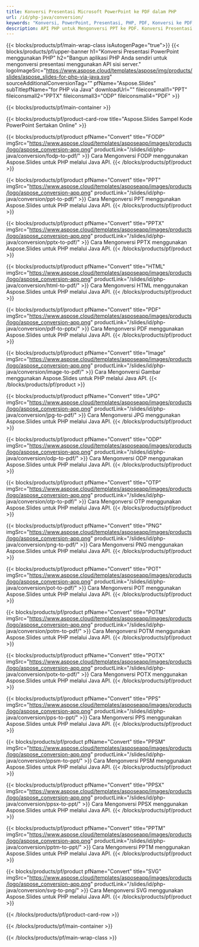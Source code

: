 ```yaml
---
title: Konversi Presentasi Microsoft PowerPoint ke PDF dalam PHP
url: /id/php-java/conversion/
keywords: "Konversi, PowerPoint, Presentasi, PHP, PDF, Konversi ke PDF, PPT ke PDF"
description: API PHP untuk Mengonversi PPT ke PDF. Konversi Presentasi ke JPG, PNG, dan format lain dalam PHP.
---
```


{{< blocks/products/pf/main-wrap-class isAutogenPage="true">}}
{{< blocks/products/pf/upper-banner h1="Konversi Presentasi PowerPoint menggunakan PHP" h2="Bangun aplikasi PHP Anda sendiri untuk mengonversi presentasi menggunakan API sisi server." logoImageSrc="https://www.aspose.cloud/templates/aspose/img/products/slides/aspose_slides-for-php-via-java.svg" sourceAdditionalConversionTag="" pfName="Aspose.Slides" subTitlepfName="for PHP via Java" downloadUrl="" fileiconsmall1="PPT" fileiconsmall2="PPTX" fileiconsmall3="ODP" fileiconsmall4="PDF" >}}

{{< blocks/products/pf/main-container >}}

{{< blocks/products/pf/product-card-row title="Aspose.Slides Sampel Kode PowerPoint Sertakan Online" >}}

{{< blocks/products/pf/product pfName="Convert" title="FODP" imgSrc="https://www.aspose.cloud/templates/asposeapp/images/products/logo/aspose_conversion-app.png" productLink="/slides/id/php-java/conversion/fodp-to-pdf/" >}}
Cara Mengonversi FODP menggunakan Aspose.Slides untuk PHP melalui Java API.
{{< /blocks/products/pf/product >}}

{{< blocks/products/pf/product pfName="Convert" title="PPT" imgSrc="https://www.aspose.cloud/templates/asposeapp/images/products/logo/aspose_conversion-app.png" productLink="/slides/id/php-java/conversion/ppt-to-pdf/" >}}
Cara Mengonversi PPT menggunakan Aspose.Slides untuk PHP melalui Java API.
{{< /blocks/products/pf/product >}}

{{< blocks/products/pf/product pfName="Convert" title="PPTX" imgSrc="https://www.aspose.cloud/templates/asposeapp/images/products/logo/aspose_conversion-app.png" productLink="/slides/id/php-java/conversion/pptx-to-pdf/" >}}
Cara Mengonversi PPTX menggunakan Aspose.Slides untuk PHP melalui Java API.
{{< /blocks/products/pf/product >}}

{{< blocks/products/pf/product pfName="Convert" title="HTML" imgSrc="https://www.aspose.cloud/templates/asposeapp/images/products/logo/aspose_conversion-app.png" productLink="/slides/id/php-java/conversion/html-to-pdf/" >}}
Cara Mengonversi HTML menggunakan Aspose.Slides untuk PHP melalui Java API.
{{< /blocks/products/pf/product >}}

{{< blocks/products/pf/product pfName="Convert" title="PDF" imgSrc="https://www.aspose.cloud/templates/asposeapp/images/products/logo/aspose_conversion-app.png" productLink="/slides/id/php-java/conversion/pdf-to-pptx/" >}}
Cara Mengonversi PDF menggunakan Aspose.Slides untuk PHP melalui Java API.
{{< /blocks/products/pf/product >}}

{{< blocks/products/pf/product pfName="Convert" title="Image" imgSrc="https://www.aspose.cloud/templates/asposeapp/images/products/logo/aspose_conversion-app.png" productLink="/slides/id/php-java/conversion/image-to-pdf/" >}}
Cara Mengonversi Gambar menggunakan Aspose.Slides untuk PHP melalui Java API.
{{< /blocks/products/pf/product >}}

{{< blocks/products/pf/product pfName="Convert" title="JPG" imgSrc="https://www.aspose.cloud/templates/asposeapp/images/products/logo/aspose_conversion-app.png" productLink="/slides/id/php-java/conversion/jpg-to-pdf/" >}}
Cara Mengonversi JPG menggunakan Aspose.Slides untuk PHP melalui Java API.
{{< /blocks/products/pf/product >}}

{{< blocks/products/pf/product pfName="Convert" title="ODP" imgSrc="https://www.aspose.cloud/templates/asposeapp/images/products/logo/aspose_conversion-app.png" productLink="/slides/id/php-java/conversion/odp-to-pdf/" >}}
Cara Mengonversi ODP menggunakan Aspose.Slides untuk PHP melalui Java API.
{{< /blocks/products/pf/product >}}

{{< blocks/products/pf/product pfName="Convert" title="OTP" imgSrc="https://www.aspose.cloud/templates/asposeapp/images/products/logo/aspose_conversion-app.png" productLink="/slides/id/php-java/conversion/otp-to-pdf/" >}}
Cara Mengonversi OTP menggunakan Aspose.Slides untuk PHP melalui Java API.
{{< /blocks/products/pf/product >}}

{{< blocks/products/pf/product pfName="Convert" title="PNG" imgSrc="https://www.aspose.cloud/templates/asposeapp/images/products/logo/aspose_conversion-app.png" productLink="/slides/id/php-java/conversion/png-to-pdf/" >}}
Cara Mengonversi PNG menggunakan Aspose.Slides untuk PHP melalui Java API.
{{< /blocks/products/pf/product >}}

{{< blocks/products/pf/product pfName="Convert" title="POT" imgSrc="https://www.aspose.cloud/templates/asposeapp/images/products/logo/aspose_conversion-app.png" productLink="/slides/id/php-java/conversion/pot-to-pdf/" >}}
Cara Mengonversi POT menggunakan Aspose.Slides untuk PHP melalui Java API.
{{< /blocks/products/pf/product >}}

{{< blocks/products/pf/product pfName="Convert" title="POTM" imgSrc="https://www.aspose.cloud/templates/asposeapp/images/products/logo/aspose_conversion-app.png" productLink="/slides/id/php-java/conversion/potm-to-pdf/" >}}
Cara Mengonversi POTM menggunakan Aspose.Slides untuk PHP melalui Java API.
{{< /blocks/products/pf/product >}}

{{< blocks/products/pf/product pfName="Convert" title="POTX" imgSrc="https://www.aspose.cloud/templates/asposeapp/images/products/logo/aspose_conversion-app.png" productLink="/slides/id/php-java/conversion/potx-to-pdf/" >}}
Cara Mengonversi POTX menggunakan Aspose.Slides untuk PHP melalui Java API.
{{< /blocks/products/pf/product >}}

{{< blocks/products/pf/product pfName="Convert" title="PPS" imgSrc="https://www.aspose.cloud/templates/asposeapp/images/products/logo/aspose_conversion-app.png" productLink="/slides/id/php-java/conversion/pps-to-ppt/" >}}
Cara Mengonversi PPS menggunakan Aspose.Slides untuk PHP melalui Java API.
{{< /blocks/products/pf/product >}}

{{< blocks/products/pf/product pfName="Convert" title="PPSM" imgSrc="https://www.aspose.cloud/templates/asposeapp/images/products/logo/aspose_conversion-app.png" productLink="/slides/id/php-java/conversion/ppsm-to-ppt/" >}}
Cara Mengonversi PPSM menggunakan Aspose.Slides untuk PHP melalui Java API.
{{< /blocks/products/pf/product >}}

{{< blocks/products/pf/product pfName="Convert" title="PPSX" imgSrc="https://www.aspose.cloud/templates/asposeapp/images/products/logo/aspose_conversion-app.png" productLink="/slides/id/php-java/conversion/ppsx-to-ppt/" >}}
Cara Mengonversi PPSX menggunakan Aspose.Slides untuk PHP melalui Java API.
{{< /blocks/products/pf/product >}}

{{< blocks/products/pf/product pfName="Convert" title="PPTM" imgSrc="https://www.aspose.cloud/templates/asposeapp/images/products/logo/aspose_conversion-app.png" productLink="/slides/id/php-java/conversion/pptm-to-ppt/" >}}
Cara Mengonversi PPTM menggunakan Aspose.Slides untuk PHP melalui Java API.
{{< /blocks/products/pf/product >}}

{{< blocks/products/pf/product pfName="Convert" title="SVG" imgSrc="https://www.aspose.cloud/templates/asposeapp/images/products/logo/aspose_conversion-app.png" productLink="/slides/id/php-java/conversion/svg-to-png/" >}}
Cara Mengonversi SVG menggunakan Aspose.Slides untuk PHP melalui Java API.
{{< /blocks/products/pf/product >}}

{{< /blocks/products/pf/product-card-row >}}

{{< /blocks/products/pf/main-container >}}
    
{{< /blocks/products/pf/main-wrap-class >}}